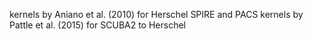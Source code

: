 kernels by Aniano et al. (2010) for Herschel SPIRE and PACS
kernels by Pattle et al. (2015) for SCUBA2 to Herschel
